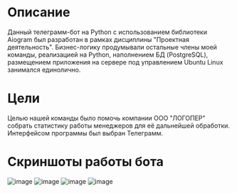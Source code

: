 # Описание
Данный телеграмм-бот на Python с использованием библиотеки Aiogram был разработан в рамках дисциплины "Проектная деятельность". 
Бизнес-логику продумывали остальные члены моей команды, реализацией на Python, наполнением БД (PostgreSQL), размещением приложения на сервере под управлением Ubuntu Linux занимался единолично.

# Цели
Целью нашей команды было помочь компании ООО "ЛОГОПЕР" собрать статистику работы менеджеров для её дальнейшей обработки. Интерфейсом программы был выбран Телеграмм.

# Скриншоты работы бота
![image](https://github.com/user-attachments/assets/149dfb67-6eb0-4e9a-92d0-47e1d1427ae2)
![image](https://github.com/user-attachments/assets/627ff80c-c8d0-45a3-9ab5-45271b6c701a)
![image](https://github.com/user-attachments/assets/fd4b6c8a-a3c0-4b05-9a40-074235727f65)
![image](https://github.com/user-attachments/assets/c68268c0-9c4b-4e00-97cd-b2c1a7ec84a7)
